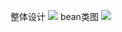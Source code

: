 整体设计
![](https://z3.ax1x.com/2021/11/17/I4D6qs.png)
bean类图
![](https://z3.ax1x.com/2021/11/17/I4DK56.png)